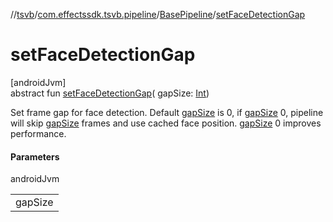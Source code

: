 //[tsvb](../../../index.md)/[com.effectssdk.tsvb.pipeline](../index.md)/[BasePipeline](index.md)/[setFaceDetectionGap](set-face-detection-gap.md)

# setFaceDetectionGap

[androidJvm]\
abstract fun [setFaceDetectionGap](set-face-detection-gap.md)(
gapSize: [Int](https://kotlinlang.org/api/latest/jvm/stdlib/kotlin/-int/index.html))

Set frame gap for face detection. Default [gapSize](set-face-detection-gap.md) is 0, if [gapSize](set-face-detection-gap.md) 0, pipeline
will skip [gapSize](set-face-detection-gap.md) frames and use cached face position. [gapSize](set-face-detection-gap.md) 0 improves
performance.

#### Parameters

androidJvm

|         |
|---------|
| gapSize |
